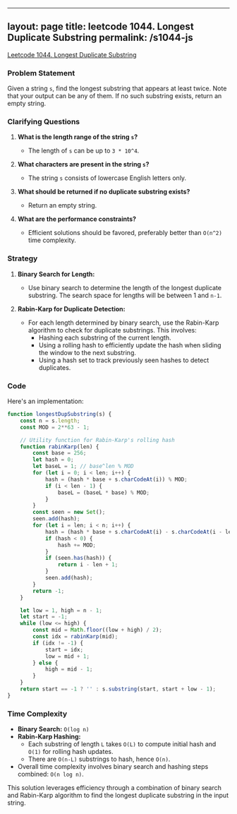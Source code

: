 
---
layout: page
title: leetcode 1044. Longest Duplicate Substring
permalink: /s1044-js
---
[Leetcode 1044. Longest Duplicate Substring](https://algoadvance.github.io/algoadvance/l1044)
### Problem Statement

Given a string `s`, find the longest substring that appears at least twice. Note that your output can be any of them. If no such substring exists, return an empty string.

### Clarifying Questions
1. **What is the length range of the string `s`?**
   - The length of `s` can be up to `3 * 10^4`.

2. **What characters are present in the string `s`?**
   - The string `s` consists of lowercase English letters only.

3. **What should be returned if no duplicate substring exists?**
   - Return an empty string.

4. **What are the performance constraints?**
   - Efficient solutions should be favored, preferably better than `O(n^2)` time complexity.

### Strategy

1. **Binary Search for Length:**
   - Use binary search to determine the length of the longest duplicate substring. The search space for lengths will be between 1 and `n-1`.

2. **Rabin-Karp for Duplicate Detection:**
   - For each length determined by binary search, use the Rabin-Karp algorithm to check for duplicate substrings. This involves:
     - Hashing each substring of the current length.
     - Using a rolling hash to efficiently update the hash when sliding the window to the next substring.
     - Using a hash set to track previously seen hashes to detect duplicates.

### Code

Here's an implementation:

```javascript
function longestDupSubstring(s) {
    const n = s.length;
    const MOD = 2**63 - 1;

    // Utility function for Rabin-Karp's rolling hash
    function rabinKarp(len) {
        const base = 256;
        let hash = 0;
        let baseL = 1; // base^len % MOD
        for (let i = 0; i < len; i++) {
            hash = (hash * base + s.charCodeAt(i)) % MOD;
            if (i < len - 1) {
                baseL = (baseL * base) % MOD;
            }
        }
        const seen = new Set();
        seen.add(hash);
        for (let i = len; i < n; i++) {
            hash = (hash * base + s.charCodeAt(i) - s.charCodeAt(i - len) * baseL) % MOD;
            if (hash < 0) { 
                hash += MOD;
            }
            if (seen.has(hash)) {
                return i - len + 1;
            }
            seen.add(hash);
        }
        return -1;
    }

    let low = 1, high = n - 1;
    let start = -1;
    while (low <= high) {
        const mid = Math.floor((low + high) / 2);
        const idx = rabinKarp(mid);
        if (idx != -1) {
            start = idx;
            low = mid + 1;
        } else {
            high = mid - 1;
        }
    }
    return start == -1 ? '' : s.substring(start, start + low - 1);
}
```

### Time Complexity

- **Binary Search:** `O(log n)`
- **Rabin-Karp Hashing:**
  - Each substring of length `L` takes `O(L)` to compute initial hash and `O(1)` for rolling hash updates.
  - There are `O(n-L)` substrings to hash, hence `O(n)`.
- Overall time complexity involves binary search and hashing steps combined: `O(n log n)`.

This solution leverages efficiency through a combination of binary search and Rabin-Karp algorithm to find the longest duplicate substring in the input string.